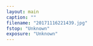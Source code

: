 ```yaml
---
layout: main
caption: ""
filename: "20171116221439.jpg"
fstop: "Unknown"
exposure: "Unknown"
---
```

